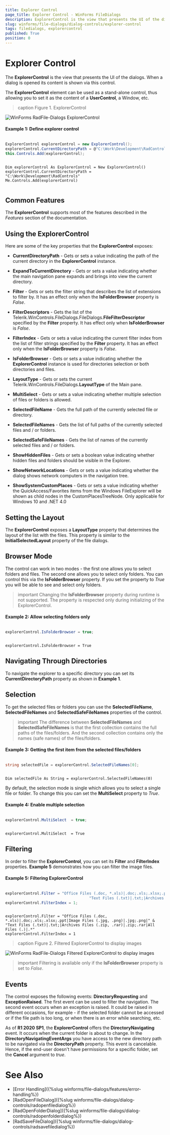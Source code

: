 ```yaml
---
title: Explorer Control
page_title: Explorer Control - WinForms FileDialogs
description: ExplorerControl is the view that presents the UI of the dialogs. When a dialog is opened its content is shown via this control.
slug: winforms/file-dialogs/dialog-controls/explorer-control
tags: filedialogs, explorercontrol
published: True
position: 0 
---
```


#  Explorer Control

The **ExplorerControl** is the view that presents the UI of the dialogs. When a dialog is opened its content is shown via this control.

The **ExplorerControl** element can be used as a stand-alone control, thus allowing you to set it as the content of a **UserControl**, a Window, etc.

>caption Figure 1. ExplorerControl

![WinForms RadFile-Dialogs ExplorerControl](images/file-dialogs-explorer-control001.png) 

####  Example 1: Define explorer control

````C#

ExplorerControl explorerControl = new ExplorerControl();
explorerControl.CurrentDirectoryPath = @"C:\Work\Development\RadControls";
this.Controls.Add(explorerControl);


````
````VB.NET

Dim explorerControl As ExplorerControl = New ExplorerControl()
explorerControl.CurrentDirectoryPath = "C:\Work\Development\RadControls"
Me.Controls.Add(explorerControl)


````

## Common Features

The **ExplorerControl** supports most of the features described in the *Features* section of the documentation.

## Using the ExplorerControl

Here are some of the key properties that the **ExplorerControl** exposes:

* **CurrentDirectoryPath** - Gets or sets a value indicating the path of the current directory in the **ExplorerControl** instance.

* **ExpandToCurrentDirectory** - Gets or sets a value indicating whether the main navigation pane expands and brings into view the current directory.

* **Filter** - Gets or sets the filter string that describes the list of extensions to filter by. It has an effect only when the **IsFolderBrowser** property is *False*.

* **FilterDescriptors** - Gets the list of the Telerik.WinControls.FileDialogs.FileDialogs.**FileFilterDescriptor** specified by the **Filter** property. It has effect only when **IsFolderBrowser** is *False*.

* **FilterIndex** - Gets or sets a value indicating the current filter index from the list of filter strings specified by the **Filter** property. It has an effect only when the **IsFolderBrowser** property is *False*.

* **IsFolderBrowser** - Gets or sets a value indicating whether the **ExplorerControl** instance is used for directories selection or both directories and files.

* **LayoutType** - Gets or sets the current Telerik.WinControls.FileDialogs.**LayoutType** of the Main pane.

* **MultiSelect** - Gets or sets a value indicating whether multiple selection of files or folders is allowed.

* **SelectedFileName** - Gets the full path of the currently selected file or directory.

* **SelectedFileNames** - Gets the list of full paths of the currently selected files and / or folders.

* **SelectedSafeFileNames** - Gets the list of names of the currently selected files and / or folders.

* **ShowHiddenFiles** - Gets or sets a boolean value indicating whether hidden files and folders should be visible in the Explorer.

* **ShowNetworkLocations** - Gets or sets a value indicating whether the dialog shows network computers in the navigation tree.

* **ShowSystemCustomPlaces** - Gets or sets a value indicating whether the QuickAccess/Favorites items from the Windows FileExplorer will be shown as child nodes in the CustomPlacesTreeNode. Only applicable for Windows 10 and .NET 4.0

## Setting the Layout

The **ExplorerControl** exposes a **LayoutType** property that determines the layout of the list with the files. This property is similar to the **InitialSelectedLayout** property of the file dialogs.

## Browser Mode

The control can work in two modes - the first one allows you to select folders and files. The second one allows you to select only folders. You can control this via the **IsFolderBrowser** property. If you set the property to *True* you will be able to see and select only folders.

>important Changing the **IsFolderBrowser** property during runtime is not supported. The property is respected only during initializing of the ExplorerControl.

####  Example 2: Allow selecting folders only 

````C#

explorerControl.IsFolderBrowser = true;

````
````VB.NET

explorerControl.IsFolderBrowser = True

````

## Navigating Through Directories

To navigate the explorer to a specific directory you can set its **CurrentDirectoryPath** property as shown in **Example 1**.

## Selection

To get the selected files or folders you can use the **SelectedFileName**, **SelectedFileNames** and **SelectedSafeFileNames** properties of the control.

>important The difference between **SelectedFileNames** and **SelectedSafeFileNames** is that the first collection contains the full paths of the files/folders. And the second collection contains only the names (safe names) of the files/folders.

####  Example 3: Getting the first item from the selected files/folders

````C#

string selectedFile = explorerControl.SelectedFileNames[0]; 

````
````VB.NET

Dim selectedFile As String = explorerControl.SelectedFileNames(0)

````

By default, the selection mode is single which allows you to select a single file or folder. To change this you can set the **MultiSelect** property to *True*.

####  Example 4: Enable multiple selection

````C#

explorerControl.MultiSelect  = true;

````
````VB.NET

explorerControl.MultiSelect  = True

````

## Filtering 

In order to filter the **ExplorerControl**, you can set its **Filter** and **FilterIndex** properties. **Example 5** demonstrates how you can filter the image files.

####  Example 5: Filtering ExplorerControl

````C#

explorerControl.Filter = "Office Files (.doc, *.xls)|.doc;.xls;.xlsx;.ppt|Image Files (.jpg, .png)|.jpg;.png|" +
                                     "Text Files (.txt)|.txt;|Archives Files (.zip, .rar)|.zip;.rar|All Files (.)|.*";
explorerControl.FilterIndex = 1;

````
````VB.NET

explorerControl.Filter = "Office Files (.doc, *.xls)|.doc;.xls;.xlsx;.ppt|Image Files (.jpg, .png)|.jpg;.png|" & "Text Files (.txt)|.txt;|Archives Files (.zip, .rar)|.zip;.rar|All Files (.)|.*"
explorerControl.FilterIndex = 1

````

>caption Figure 2. Filtered ExplorerControl to display images

![WinForms RadFile-Dialogs Filtered ExplorerControl to display images](images/file-dialogs-explorer-control002.png) 

>important Filtering is available only if the **IsFolderBrowser** property is set to *False*.

## Events

The control exposes the following events: **DirectoryRequesting** and **ExceptionRaised**. The first event can be used to filter the navigation. The second event occurs when an exception is raised. It could be raised in different occasions, for example - if the selected folder cannot be accessed or if the file path is too long, or when there is an error while searching, etc.

As of **R1 2020 SP1**, the **ExplorerControl** offers the **DirectoryNavigating** event. It occurs when the current folder is about to change. In the **DirectoryNavigatingEventArgs** you have access to the new directory path to be navigated via the **DirectoryPath** property. This event is cancelable. Hence, if the end-user doesn't have permissions for a specific folder, set the **Cancel** argument to *true*. 

# See Also
 
* [Error Handling]({%slug winforms/file-dialogs/features/error-handling%})
* [RadOpenFileDialog]({%slug winforms/file-dialogs/dialog-controls/radopenfiledialog%})
* [RadOpenFolderDialog]({%slug winforms/file-dialogs/dialog-controls/radopenfolderdialog%})
* [RadSaveFileDialog]({%slug winforms/file-dialogs/dialog-controls/radsavefiledialog%})


